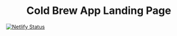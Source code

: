 <h1 align="center">
  Cold Brew App Landing Page
</h1>

[![Netlify Status](https://api.netlify.com/api/v1/badges/06a95317-dcf4-4d93-a410-5ac48ae91c9b/deploy-status)](https://app.netlify.com/sites/coldbrew/deploys)
